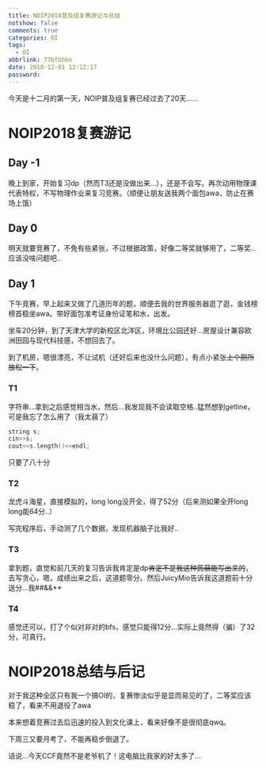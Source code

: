 ```yaml
---
title: NOIP2018普及组复赛游记与总结
notshow: false
comments: true
categories: OI
tags:
  - OI
abbrlink: 73bfbbbe
date: 2018-12-01 12:12:17
password:
---
```


今天是十二月的第一天，NOIP普及组复赛已经过去了20天……

<!--more-->



# NOIP2018复赛游记

## Day -1

晚上到家，开始复习dp（然而T3还是没做出来...），还是不会写。再次动用物理课代表特权，不写物理作业来复习竞赛。（顺便让朋友送我两个面包awa，防止在赛场上饿）

## Day 0 

明天就要竞赛了，不免有些紧张，不过根据政策，好像二等奖就够用了，二等奖..应该没啥问题吧..

## Day 1

下午竞赛，早上起来又做了几道历年的题，顺便去我的世界服务器逛了逛，金钱榜榜首稳坐awa。带好面包准考证身份证笔和水，出发。  

坐车20分钟，到了天津大学的新校区北洋区，环境比公园还好...房屋设计兼容欧洲田园与现代科技感，不想回去了。	  



到了机房，嗯很漂亮，不让试机（还好后来也没什么问题），有点小紧张~~上个厕所放松一下~~。  

### T1

字符串…拿到之后感觉相当水，然后…我发现我不会读取空格..猛然想到getline，可是我忘了怎么用了（我太蒻了）  

```cpp
string s;
cin>>s;
cout<<s.length()<<endl;
```

只要了八十分



### T2

龙虎斗海星，直接模拟的，long long没开全，得了52分（后来测如果全开long long能64分..）

写完程序后，手动测了几个数据，发现机器脑子比我好..



### T3

拿到题，直觉和前几天的复习告诉我肯定是dp~~肯定不是我这种蒟蒻能写出来的~~，去写贪心，嗯，成绩出来之后，这道题零分。然后JuicyMio告诉我这道题前十分送分...我##&&**



### T4

感觉还可以，打了个似对非对的bfs，感觉只能得12分...实际上竟然得（骗）了32分，可真行。



# NOIP2018总结与后记

对于我这种全区只有我一个搞OI的，复赛惨淡似乎是显而易见的了，二等奖应该稳了，看来不用退役了awa  

本来想着竞赛过去后迅速的投入到文化课上，看来好像不是很彻底qwq。  

下周三又要月考了，不能再稳步倒退了。



话说...今天CCF竟然不是老爷机了！这电脑比我家的好太多了...